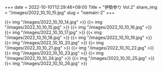 +++
date  = 2022-10-10T12:29:46+09:00
Title = "伊勢参り Vol.2"
share_img = "/images/2022_10_10_15.jpg"
slug = "isemairi-2"
+++

{{< img "/images/2022_10_10_14.jpg" >}}
{{< img "/images/2022_10_10_15.jpg" >}}
{{< img "/images/2022_10_10_16.jpg" >}}
{{< img "/images/2022_10_10_17.jpg" >}}
{{< img "/images/2022_10_10_18.jpg" >}}
{{< img "/images/2022_10_10_19.jpg" >}}
{{< img "/images/2022_10_10_20.jpg" >}}
{{< img "/images/2022_10_10_21.jpg" >}}
{{< img "/images/2022_10_10_22.jpg" >}}
{{< img "/images/2022_10_10_23.jpg" >}}
{{< img "/images/2022_10_10_24.jpg" >}}
{{< img "/images/2022_10_10_25.jpg" >}}
{{< img "/images/2022_10_10_26.jpg" >}}